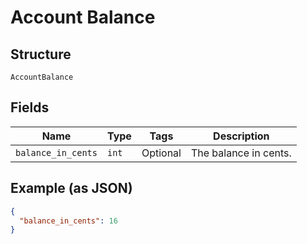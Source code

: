 
# Account Balance

## Structure

`AccountBalance`

## Fields

| Name | Type | Tags | Description |
|  --- | --- | --- | --- |
| `balance_in_cents` | `int` | Optional | The balance in cents. |

## Example (as JSON)

```json
{
  "balance_in_cents": 16
}
```

